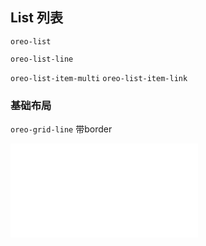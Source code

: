 ## List 列表

`oreo-list`

`oreo-list-line`

`oreo-list-item-multi`
`oreo-list-item-link`


### 基础布局

`oreo-grid-line` 带border


<div class="device-phone">
    <iframe src="./example/index.html" frameborder="0" class="device-preview"></iframe>
</div>